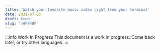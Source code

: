 ```yaml
---
title: 'Watch your favorite music video right from your terminal'
date: 2021-07-05
draft: true
slug: '/AF848F'
---
```


:::info Work In Progress
This document is a work in progress. Come back later, or try other languages.
:::

